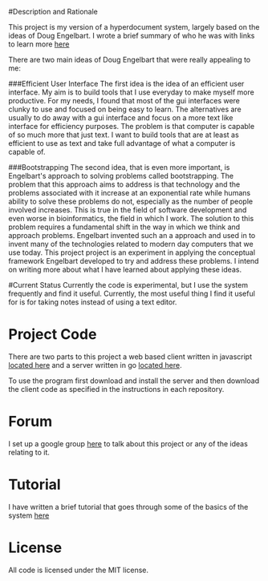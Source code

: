 #Description and Rationale

This project is my version of a hyperdocument system, largely based on the ideas of Doug Engelbart. I wrote a brief summary of who he was with links to learn more [here](https://github.com/smarks159/hyperdocument-system-wiki/wiki/DougEngelbartIntro)

There are two main ideas of Doug Engelbart that were really appealing to me:

###Efficient User Interface
The first idea is the idea of an efficient user interface. My aim is to build tools that I use everyday to make myself more productive. For my needs, I found that most of the gui interfaces were clunky to use and focused on being easy to learn. The alternatives are usually to do away with a gui interface and focus on a more text like interface for efficiency purposes. The problem is that computer is capable of so much more that just text.  I want to build tools that are at least as efficient to use as text and take full advantage of what a computer is capable of.

###Bootstrapping
The second idea, that is even more important, is Engelbart's approach to solving problems called bootstrapping. The problem that this approach aims to address is that technology and the problems associated with it increase at an exponential rate while humans ability to solve these problems do not, especially as the number of people involved increases. This is true in the field of software development and even worse in bioinformatics, the field in which I work. The solution to this problem requires a fundamental shift in the way in which we think and approach problems. Engelbart invented such an a approach and used in to invent many of the technologies related to modern day computers that we use today. This project project is an experiment in applying the conceptual framework Engelbart developed to try and address these problems. I intend on writing more about what I have learned about applying these ideas.
 

#Current Status
Currently the code is experimental, but I use the system frequently and find it useful. Currently, the most useful thing I find it useful for is for taking notes instead of using a text editor.

# Project Code
There are two parts to this project a web based client written in javascript [located here](https://github.com/smarks159/hyperdocument-system-js-client) and a server written in go [located here](https://github.com/smarks159/hyperdocument-system-go-server). 

To use the program first download and install the server and then download the client code as specified in the instructions in each repository.

# Forum
I set up a google group [here](https://groups.google.com/forum/#!forum/hyperdocumentsystem) to talk about this project or any of the ideas relating to it.

# Tutorial
I have written a brief tutorial that goes through some of the basics of the system [here](https://github.com/smarks159/hyperdocument-system-wiki/wiki/tutorial)

# License
All code is licensed under the MIT license.
